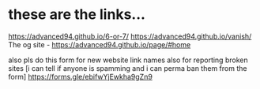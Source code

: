 # these are the links...
https://advanced94.github.io/6-or-7/
https://advanced94.github.io/vanish/
The og site - https://advanced94.github.io/page/#home

also pls do this form for new website link names also for reporting broken sites [i can tell if anyone is spamming and i can perma ban them from the form] 
https://forms.gle/ebifwYjEwkha9gZn9

